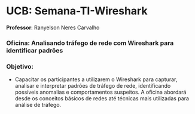 # UCB: Semana-TI-Wireshark

**Professor**: Ranyelson Neres Carvalho

### Oficina: Analisando tráfego de rede com Wireshark para identificar padrões

### Objetivo: 
- Capacitar os participantes a utilizarem o Wireshark para capturar, analisar e interpretar padrões de tráfego de rede, identificando possíveis anomalias e comportamentos suspeitos. A oficina abordará desde os conceitos básicos de redes até técnicas mais utilizadas para análise de tráfego. 
